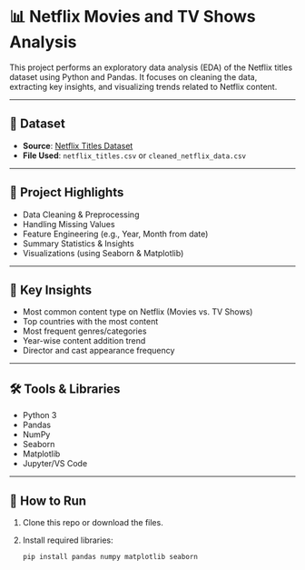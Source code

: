 # 📊 Netflix Movies and TV Shows Analysis

This project performs an exploratory data analysis (EDA) of the Netflix titles dataset using Python and Pandas. It focuses on cleaning the data, extracting key insights, and visualizing trends related to Netflix content.

---

## 📁 Dataset

- **Source**: [Netflix Titles Dataset](https://www.kaggle.com/datasets/shivamb/netflix-shows)  
- **File Used**: `netflix_titles.csv` or `cleaned_netflix_data.csv`

---

## 🚀 Project Highlights

- Data Cleaning & Preprocessing
- Handling Missing Values
- Feature Engineering (e.g., Year, Month from date)
- Summary Statistics & Insights
- Visualizations (using Seaborn & Matplotlib)

---

## 📌 Key Insights

- Most common content type on Netflix (Movies vs. TV Shows)
- Top countries with the most content
- Most frequent genres/categories
- Year-wise content addition trend
- Director and cast appearance frequency

---

## 🛠️ Tools & Libraries

- Python 3
- Pandas
- NumPy
- Seaborn
- Matplotlib
- Jupyter/VS Code

---

## 🧾 How to Run

1. Clone this repo or download the files.
2. Install required libraries:

   ```bash
   pip install pandas numpy matplotlib seaborn

